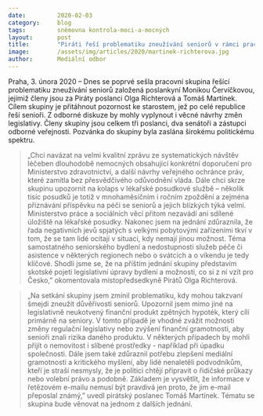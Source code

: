 ```yaml
---
date:         2020-02-03
category:     blog
tags:         sněmovna kontrola-moci-a-mocných
layout:       post
title:        "Piráti řeší problematiku zneužívání seniorů v rámci pracovní skupiny"
image:        /assets/img/articles/2020/martinek-richterova.jpg
author:       Mediální odbor
---
```




Praha, 3. února 2020 – Dnes se poprvé sešla pracovní skupina řešící problematiku zneužívání seniorů založená poslankyní Monikou Červíčkovou, jejímiž členy jsou za Piráty poslanci Olga Richterová a Tomáš Martínek. Cílem skupiny je přitáhnout pozornost ke starostem, jež po celé republice řeší senioři. Z odborné diskuze by mohly vyplynout i věcné návrhy změn legislativy. Členy skupiny jsou celkem tři poslanci, dva senátoři a zástupci odborné veřejnosti. Pozvánka do skupiny byla zaslána širokému politickému spektru.


> „Chci navázat na velmi kvalitní zprávu ze systematických návštěv léčeben dlouhodobě nemocných obsahující konkrétní doporučení pro Ministerstvo zdravotnictví, a další návrhy veřejného ochránce práv, které zamítla bez přesvědčivého odůvodnění vláda. Dále chci skrze skupinu upozornit na kolaps v lékařské posudkové službě – několik tisíc posudků je totiž v mnohaměsíčním i ročním zpoždění a zejména přiznávání příspěvku na péči se seniorů a jejich blízkých týká velmi. Ministerstvo práce a sociálních věcí přitom nezavádí ani sdílené úložiště na lékařské posudky. Nakonec jsem na jednání zdůraznila, že řada negativních jevů spjatých s velkými pobytovými zařízeními tkví v tom, že se tam lidé ocitají v situaci, kdy nemají jinou možnost. Téma samostatného seniorského bydlení a nedostupnosti služeb péče či asistence v některých regionech nebo o svátcích a o víkendu je tedy klíčové. Shodli jsme se, že na příštím jednání skupiny představím skotské pojetí legislativní úpravy bydlení a možnosti, co si z ní vzít pro Česko,” okomentovala místopředsedkyně Pirátů Olga Richterová.


> „Na setkání skupiny jsem zmínil problematiku, kdy mohou takzvaní šmejdi zneužít důvěřivosti seniorů. Upozornil jsem mimo jiné na legislativně neukotvený finanční produkt zpětných hypoték, který cílí primárně na seniory. V tomto případě je vhodné zvážit možnosti změny regulační legislativy nebo zvýšení finanční gramotnosti, aby senioři znali rizika daného produktu. V některých případech by mohli přijít o nemovitost i slíbené prostředky - například při úpadku společnosti. Dále jsem také zdůraznil potřebu zlepšení mediální gramotnosti a kritického myšlení, aby lidé nenaletěli podvodníkům, kteří je straší nesmysly, že je politici chtějí připravit o řidičské průkazy nebo volební právo a podobně. Základem je vysvětlit, že informace v řetězovém e-mailu nemusí být pravdivá jen proto, že jim e-mail přeposlal známý,” uvedl pirátský poslanec Tomáš Martínek. Tématu se skupina bude věnovat na jednom z dalších jednání.



